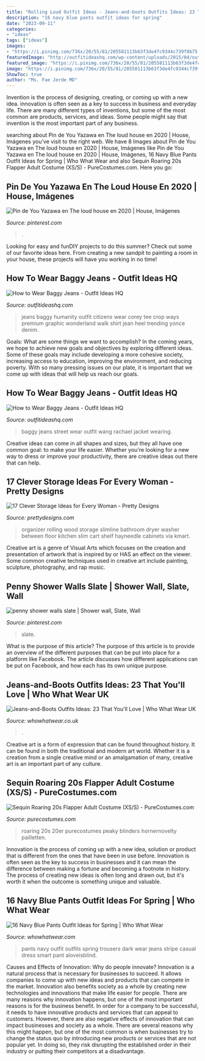 ```yaml
---
title: "Rolling Loud Outfit Ideas - Jeans-and-boots Outfits Ideas: 23 That You&#039;ll Love"
description: "16 navy blue pants outfit ideas for spring"
date: "2023-09-11"
categories:
- "ideas"
tags: ["ideas"]
images:
- "https://i.pinimg.com/736x/20/55/81/205581113b63f3de4fc9344c739f8b75.jpg"
featuredImage: "http://outfitideashq.com/wp-content/uploads/2015/04/outfit-ideas-with-baggy-jeans-4-683x1024.jpg"
featured_image: "https://i.pinimg.com/736x/20/55/81/205581113b63f3de4fc9344c739f8b75.jpg"
image: "https://i.pinimg.com/736x/20/55/81/205581113b63f3de4fc9344c739f8b75.jpg"
ShowToc: true
author: "Ms. Fae Jerde MD"
---
```



Invention is the process of designing, creating, or coming up with a new idea. innovation is often seen as a key to success in business and everyday life. There are many different types of inventions, but some of the most common are products, services, and ideas. Some people might say that invention is the most important part of any business.

	

		
searching about Pin de You Yazawa en The loud house en 2020 | House, Imágenes you've visit to the right web. We have 8 Images about Pin de You Yazawa en The loud house en 2020 | House, Imágenes like Pin de You Yazawa en The loud house en 2020 | House, Imágenes, 16 Navy Blue Pants Outfit Ideas for Spring | Who What Wear and also Sequin Roaring 20s Flapper Adult Costume (XS/S) - PureCostumes.com. Here you go:
		
    
## Pin De You Yazawa En The Loud House En 2020 | House, Imágenes

<img loading=lazy src="https://i.pinimg.com/736x/20/55/81/205581113b63f3de4fc9344c739f8b75.jpg" onerror="this.onerror=null;this.src='https://tse1.mm.bing.net/th?id=OIP.WqO7r0kAv3df2zqYM4Ie3QHaGe&amp;pid=15.1';" alt="Pin de You Yazawa en The loud house en 2020 | House, Imágenes">

_Source: pinterest.com_

>. 

	

Looking for easy and funDIY projects to do this summer? Check out some of our favorite ideas here. From creating a new sandpit to painting a room in your house, these projects will have you working in no time!

    
## How To Wear Baggy Jeans - Outfit Ideas HQ

<img loading=lazy src="http://outfitideashq.com/wp-content/uploads/2015/04/outfit-ideas-with-baggy-jeans-2.jpg" onerror="this.onerror=null;this.src='https://tse4.mm.bing.net/th?id=OIP.wScNtblrNM14Ri8IelB4hgHaLH&amp;pid=15.1';" alt="How to Wear Baggy Jeans - Outfit Ideas HQ">

_Source: outfitideashq.com_

>jeans baggy humanity outfit citizens wear corey tee crop ways premium graphic wonderland walk shirt jean heel trending yonce denim. 

	

Goals: What are some things we want to accomplish?
In the coming years, we hope to achieve new goals and objectives by exploring different ideas. Some of these goals may include developing a more cohesive society, increasing access to education, improving the environment, and reducing poverty. With so many pressing issues on our plate, it is important that we come up with ideas that will help us reach our goals.

    
## How To Wear Baggy Jeans - Outfit Ideas HQ

<img loading=lazy src="http://outfitideashq.com/wp-content/uploads/2015/04/outfit-ideas-with-baggy-jeans-4-683x1024.jpg" onerror="this.onerror=null;this.src='https://tse2.mm.bing.net/th?id=OIP.YgYdRX6EF04pQBo_3eJa0AHaLG&amp;pid=15.1';" alt="How to Wear Baggy Jeans - Outfit Ideas HQ">

_Source: outfitideashq.com_

>baggy jeans street wear outfit wang rachael jacket wearing. 

	

Creative ideas can come in all shapes and sizes, but they all have one common goal: to make your life easier. Whether you're looking for a new way to dress or improve your productivity, there are creative ideas out there that can help.

    
## 17 Clever Storage Ideas For Every Woman - Pretty Designs

<img loading=lazy src="https://www.prettydesigns.com/wp-content/uploads/2015/08/Wood-Rolling-Organizer.jpg" onerror="this.onerror=null;this.src='https://tse4.mm.bing.net/th?id=OIP.GWO8YwusoEH8V8c1sHV-mQHaLQ&amp;pid=15.1';" alt="17 Clever Storage Ideas for Every Woman - Pretty Designs">

_Source: prettydesigns.com_

>organizer rolling wood storage slimline bathroom dryer washer between floor kitchen slim cart shelf hayneedle cabinets via kmart. 

	

Creative art is a genre of Visual Arts which focuses on the creation and presentation of artwork that is inspired by or HAS an effect on the viewer. Some common creative techniques used in creative art include painting, sculpture, photography, and rap music.

    
## Penny Shower Walls Slate | Shower Wall, Slate, Wall

<img loading=lazy src="https://i.pinimg.com/originals/f5/03/40/f50340f4696359bc29f55c7acf644268.jpg" onerror="this.onerror=null;this.src='https://tse1.mm.bing.net/th?id=OIP.QZv9ifYZwU3WfB8zcBIXzAHaJ6&amp;pid=15.1';" alt="penny shower walls slate | Shower wall, Slate, Wall">

_Source: pinterest.com_

>slate. 

	

What is the purpose of this article?
The purpose of this article is to provide an overview of the different purposes that can be put into place for a platform like Facebook. The article discusses how different applications can be put on Facebook, and how each has its own unique purpose.

    
## Jeans-and-Boots Outfits Ideas: 23 That You&#039;ll Love | Who What Wear UK

<img loading=lazy src="https://cdn.cliqueinc.com/posts/271420/jeans-and-boots-outfits-271420-1540986004220-image.700x0c.jpg" onerror="this.onerror=null;this.src='https://tse4.mm.bing.net/th?id=OIP.qkZ9qoEALpbsuD3ASFOnLQHaLH&amp;pid=15.1';" alt="Jeans-and-Boots Outfits Ideas: 23 That You&#039;ll Love | Who What Wear UK">

_Source: whowhatwear.co.uk_

>. 

	

Creative art is a form of expression that can be found throughout history. It can be found in both the traditional and modern art world. Whether it is a creation from a single creative mind or an amalgamation of many, creative art is an important part of any culture.

    
## Sequin Roaring 20s Flapper Adult Costume (XS/S) - PureCostumes.com

<img loading=lazy src="https://www.purecostumes.com/mm5/graphics/00000001/FM77188_full_1.jpg" onerror="this.onerror=null;this.src='https://tse2.mm.bing.net/th?id=OIP.OUOglCLGA6LgeFWBAcyFxAHaLO&amp;pid=15.1';" alt="Sequin Roaring 20s Flapper Adult Costume (XS/S) - PureCostumes.com">

_Source: purecostumes.com_

>roaring 20s 20er purecostumes peaky blinders hornernovelty pailletten. 

	

Innovation is the process of coming up with a new idea, solution or product that is different from the ones that have been in use before. Innovation is often seen as the key to success in businesses and it can mean the difference between making a fortune and becoming a footnote in history. The process of creating new ideas is often long and drawn out, but it's worth it when the outcome is something unique and valuable.

    
## 16 Navy Blue Pants Outfit Ideas For Spring | Who What Wear

<img loading=lazy src="https://cdn.cliqueinc.com/posts/255308/navy-blue-pants-outfits-255308-1524229174152-main.700x0c.jpg" onerror="this.onerror=null;this.src='https://tse4.mm.bing.net/th?id=OIP.FG4jw3UqRdgpfNnkXXp_pAHaLH&amp;pid=15.1';" alt="16 Navy Blue Pants Outfit Ideas for Spring | Who What Wear">

_Source: whowhatwear.com_

>pants navy outfit outfits spring trousers dark wear jeans stripe casual dress smart pant aloveisblind. 

	

Causes and Effects of Innovation: Why do people innovate?
Innovation is a natural process that is necessary for businesses to succeed. It allows companies to come up with new ideas and products that can compete in the market. Innovation also benefits society as a whole by creating new technologies and innovations that make life easier for people. There are many reasons why innovation happens, but one of the most important reasons is for the business benefit. In order for a company to be successful, it needs to have innovative products and services that can appeal to customers. However, there are also negative effects of innovation that can impact businesses and society as a whole. There are several reasons why this might happen, but one of the most common is when businesses try to change the status quo by introducing new products or services that are not popular yet. In doing so, they risk disrupting the established order in their industry or putting their competitors at a disadvantage.

